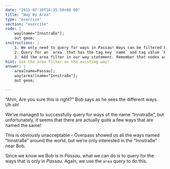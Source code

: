 ```yaml
---
date: "2015-07-10T16:35:50+08:00"
title: "Way By Area"
type: "exercise"
section: "exercise"
code: | 
    way[name="Innstraße"];
    out geom;
instructions: |
    1. We only need to query for ways in Passau! Ways can be filtered by area the same way as nodes.
    2. Query for an `area` that has the tag key `name` and tag value `Passau`. Remember that our area needs to be placed before our way query, otherwise the `area` won’t _flow_ to the way filter.
    3. Add the area filter in our way statement. Remember that nodes are filtered by area with the form `node(area);`
hint: Use the area filter on the existing way!
answer: |
    area[name=Passau];
    way(area)[name="Innstraße"];
    out geom;

---
```


“Ahm, Are you sure this is right?” Bob says as he sees the different ways. Uh oh!

We’ve managed to successfully query for ways of the name “Innstraße”, but unfortunately, it seems that there are actually quite a few ways that are named the same!

This is obviously unacceptable - Overpass showed us all the ways named “Innstraße” around the world, but we’re only interested in the “Innstraße” near Bob.

Since we know we Bob is in _Passau_, what we can do is to query for the ways that is only in _Passau_. Again, we use the `area` query to do this.
